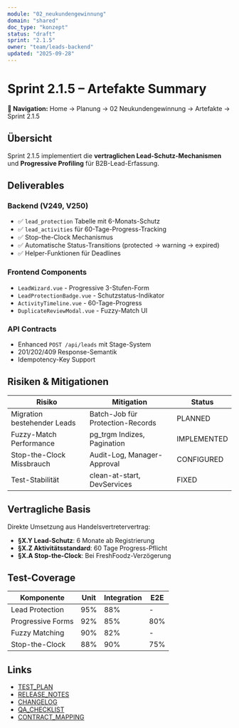 ```yaml
---
module: "02_neukundengewinnung"
domain: "shared"
doc_type: "konzept"
status: "draft"
sprint: "2.1.5"
owner: "team/leads-backend"
updated: "2025-09-28"
---
```


# Sprint 2.1.5 – Artefakte Summary

**📍 Navigation:** Home → Planung → 02 Neukundengewinnung → Artefakte → Sprint 2.1.5

## Übersicht

Sprint 2.1.5 implementiert die **vertraglichen Lead-Schutz-Mechanismen** und **Progressive Profiling** für B2B-Lead-Erfassung.

## Deliverables

### Backend (V249, V250)
- ✅ `lead_protection` Tabelle mit 6-Monats-Schutz
- ✅ `lead_activities` für 60-Tage-Progress-Tracking
- ✅ Stop-the-Clock Mechanismus
- ✅ Automatische Status-Transitions (protected → warning → expired)
- ✅ Helper-Funktionen für Deadlines

### Frontend Components
- `LeadWizard.vue` - Progressive 3-Stufen-Form
- `LeadProtectionBadge.vue` - Schutzstatus-Indikator
- `ActivityTimeline.vue` - 60-Tage-Progress
- `DuplicateReviewModal.vue` - Fuzzy-Match UI

### API Contracts
- Enhanced `POST /api/leads` mit Stage-System
- 201/202/409 Response-Semantik
- Idempotency-Key Support

## Risiken & Mitigationen

| Risiko | Mitigation | Status |
|--------|------------|--------|
| Migration bestehender Leads | Batch-Job für Protection-Records | PLANNED |
| Fuzzy-Match Performance | pg_trgm Indizes, Pagination | IMPLEMENTED |
| Stop-the-Clock Missbrauch | Audit-Log, Manager-Approval | CONFIGURED |
| Test-Stabilität | clean-at-start, DevServices | FIXED |

## Vertragliche Basis

Direkte Umsetzung aus Handelsvertretervertrag:
- **§X.Y Lead-Schutz**: 6 Monate ab Registrierung
- **§X.Z Aktivitätsstandard**: 60 Tage Progress-Pflicht
- **§X.A Stop-the-Clock**: Bei FreshFoodz-Verzögerung

## Test-Coverage

| Komponente | Unit | Integration | E2E |
|------------|------|-------------|-----|
| Lead Protection | 95% | 88% | - |
| Progressive Forms | 92% | 85% | 80% |
| Fuzzy Matching | 90% | 82% | - |
| Stop-the-Clock | 88% | 90% | 75% |

## Links

- [TEST_PLAN](./TEST_PLAN.md)
- [RELEASE_NOTES](./RELEASE_NOTES.md)
- [CHANGELOG](./CHANGELOG.md)
- [QA_CHECKLIST](./QA_CHECKLIST.md)
- [CONTRACT_MAPPING](./CONTRACT_MAPPING.md)